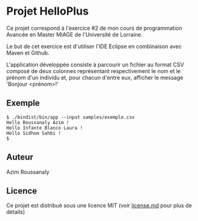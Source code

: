 # Projet HelloPlus

Ce projet correspond à l'exercice #2 de mon cours de programmation Avancée en Master MIAGE de l'Université de Lorraine.

Le but de cet exercice est d'utiliser l'IDE Eclipse en combinaison avec Maven et Github.

L'application développée consiste à parcourir un fichier au format CSV composé de deux colonnes représentant respectivement le nom et le prénom d'un individu et, pour chacun d'entre eux, afficher le message 'Bonjour <nom> <prénom>!'

## Exemple
```
$ ./bindist/bin/app --input samples/exemple.csv 
Hello Roussanaly Azim !
Hello Infante Blanco Laura !
Hello Sidhom Sahbi !
$ 
```

## Auteur

Azim Roussanaly

## Licence

Ce projet est distribué sous une licence MIT
(voir [license.md](license.md) pour plus de détails)

